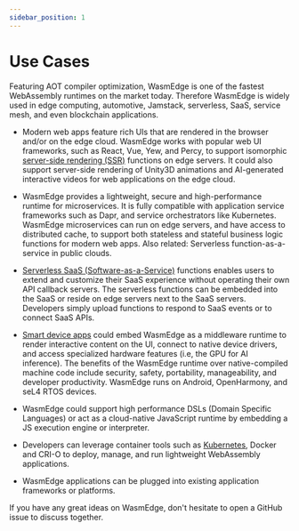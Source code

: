 ```yaml
---
sidebar_position: 1
---
```


# Use Cases

Featuring AOT compiler optimization, WasmEdge is one of the fastest WebAssembly runtimes on the market today. Therefore WasmEdge is widely used in edge computing, automotive, Jamstack, serverless, SaaS, service mesh, and even blockchain applications.

- Modern web apps feature rich UIs that are rendered in the browser and/or on the edge cloud. WasmEdge works with popular web UI frameworks, such as React, Vue, Yew, and Percy, to support isomorphic [server-side rendering (SSR)](../../embed/use-case/ssr-modern-ui.md) functions on edge servers. It could also support server-side rendering of Unity3D animations and AI-generated interactive videos for web applications on the edge cloud.

- WasmEdge provides a lightweight, secure and high-performance runtime for microservices. It is fully compatible with application service frameworks such as Dapr, and service orchestrators like Kubernetes. WasmEdge microservices can run on edge servers, and have access to distributed cache, to support both stateless and stateful business logic functions for modern web apps. Also related: Serverless function-as-a-service in public clouds.

- [Serverless SaaS (Software-as-a-Service)](/category/serverless-platforms) functions enables users to extend and customize their SaaS experience without operating their own API callback servers. The serverless functions can be embedded into the SaaS or reside on edge servers next to the SaaS servers. Developers simply upload functions to respond to SaaS events or to connect SaaS APIs.

- [Smart device apps](./wasm-smart-devices.md) could embed WasmEdge as a middleware runtime to render interactive content on the UI, connect to native device drivers, and access specialized hardware features (i.e, the GPU for AI inference). The benefits of the WasmEdge runtime over native-compiled machine code include security, safety, portability, manageability, and developer productivity. WasmEdge runs on Android, OpenHarmony, and seL4 RTOS devices.

- WasmEdge could support high performance DSLs (Domain Specific Languages) or act as a cloud-native JavaScript runtime by embedding a JS execution engine or interpreter.

- Developers can leverage container tools such as [Kubernetes](../../develop/deploy/kubernetes/kubernetes-containerd-crun.md), Docker and CRI-O to deploy, manage, and run lightweight WebAssembly applications.

- WasmEdge applications can be plugged into existing application frameworks or platforms.

If you have any great ideas on WasmEdge, don't hesitate to open a GitHub issue to discuss together.
